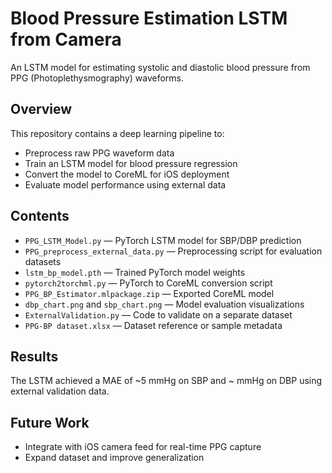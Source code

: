 # Blood Pressure Estimation LSTM from Camera

An LSTM model for estimating systolic and diastolic blood pressure from PPG (Photoplethysmography) waveforms.

## Overview
This repository contains a deep learning pipeline to:
- Preprocess raw PPG waveform data
- Train an LSTM model for blood pressure regression
- Convert the model to CoreML for iOS deployment
- Evaluate model performance using external data

## Contents
- `PPG_LSTM_Model.py` — PyTorch LSTM model for SBP/DBP prediction
- `PPG_preprocess_external_data.py` — Preprocessing script for evaluation datasets
- `lstm_bp_model.pth` — Trained PyTorch model weights
- `pytorch2torchml.py` — PyTorch to CoreML conversion script
- `PPG_BP_Estimator.mlpackage.zip` — Exported CoreML model
- `dbp_chart.png` and `sbp_chart.png` — Model evaluation visualizations
- `ExternalValidation.py` — Code to validate on a separate dataset
- `PPG-BP dataset.xlsx` — Dataset reference or sample metadata

## Results
The LSTM achieved a MAE of ~5 mmHg on SBP and ~ mmHg on DBP using external validation data.

## Future Work
- Integrate with iOS camera feed for real-time PPG capture
- Expand dataset and improve generalization
